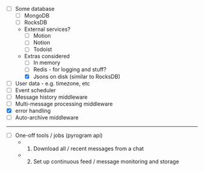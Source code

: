 - [ ] Some database
  - [ ] MongoDB
  - [ ] RocksDB
  - External services?
    - [ ] Motion
    - [ ] Notion
    - [ ] Todoist
  - Extras considered
    - [ ] In memory
    - [ ] Redis - for logging and stuff? 
    - [x] Jsons on disk (similar to RocksDB)
- [ ] User data - e.g. timezone, etc
- [ ] Event scheduler
- [ ] Message history middleware
- [ ] Multi-message processing middleware
- [x] error handling
- [ ] Auto-archive middleware

----
- [ ] One-off tools / jobs (pyrogram api)
  - 1) Download all / recent messages from a chat
  - 2) Set up continuous feed / message monitoring and storage